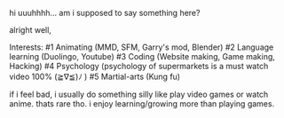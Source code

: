 hi
uuuhhhh... am i supposed to say something here?

alright well,

Interests: 
#1 Animating (MMD, SFM, Garry's mod, Blender)
#2 Language learning (Duolingo, Youtube)
#3 Coding (Website making, Game making, Hacking)
#4 Psychology (psychology of supermarkets is a must watch video 100% (≧∇≦)ﾉ )
#5 Martial-arts (Kung fu)

if i feel bad, i usually do something silly like play video games or watch anime. thats rare tho. i enjoy learning/growing more than playing games.
